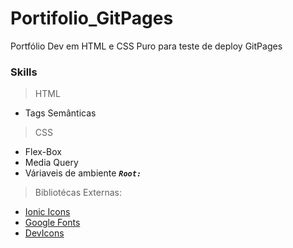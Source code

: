 # Portifolio_GitPages
Portfólio Dev em HTML e CSS Puro para teste de deploy GitPages

### Skills

> HTML
* Tags Semânticas

> CSS
* Flex-Box
* Media Query
* Váriaveis de ambiente **_`Root:`_**

> Bibliotécas Externas:
* [Ionic Icons](https://ionic.io/ionicons/usage)
* [Google Fonts](https://fonts.google.com/about)
* [DevIcons](https://devicon.dev/)
